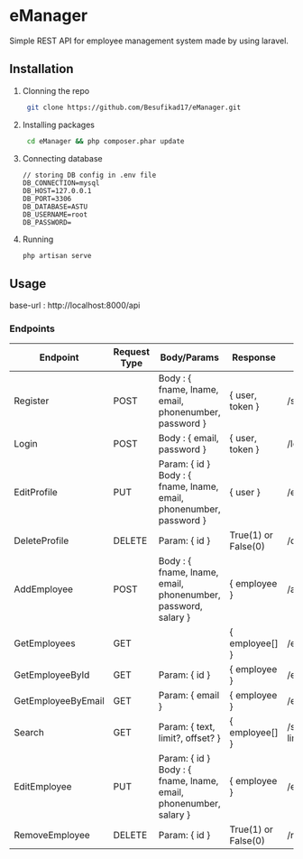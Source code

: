 # eManager

Simple REST API for employee management system made by using laravel.

## Installation

1. Clonning the repo
   
   ```bash
    git clone https://github.com/Besufikad17/eManager.git
   ```

2. Installing packages
   
   ```bash
    cd eManager && php composer.phar update
    ```
3. Connecting database
   
   ```.env
   // storing DB config in .env file
   DB_CONNECTION=mysql
   DB_HOST=127.0.0.1
   DB_PORT=3306
   DB_DATABASE=ASTU
   DB_USERNAME=root
   DB_PASSWORD=
   ```
4. Running
    ```bash 
    php artisan serve
    ```

## Usage

  base-url : http://localhost:8000/api

  ### Endpoints

| Endpoint           | Request Type | Body/Params                                                            | Response            | Route                       |
|--------------------|--------------|------------------------------------------------------------------------|---------------------|-----------------------------|
| Register           | POST         | Body : { fname, lname, email,   phonenumber, password }                | { user, token }     | /signup                     |
| Login              | POST         | Body : { email, password }                                             | { user, token }     | /login                      |
| EditProfile        | PUT          | Param: { id }  Body : { fname, lname, email,   phonenumber, password } | { user }            | /edit_profile/{id}          |
| DeleteProfile      | DELETE       | Param: { id }                                                          | True(1) or False(0) | /delete_profile/{id}        |
| AddEmployee        | POST         | Body : { fname, lname, email,   phonenumber, password, salary }        | { employee }        | /add                        |
| GetEmployees       | GET          |                                                                        | { employee[] }      | /employees                  |
| GetEmployeeById    | GET          | Param: { id }                                                          | { employee }        | /employee/{id}              |
| GetEmployeeByEmail | GET          | Param: { email }                                                       | { employee }        | /employee/email/{email}     |
| Search             | GET          | Param: { text, limit?, offset? }                                       | { employee[] }      | /search/{text}?limit&offset |
| EditEmployee       | PUT          | Param: { id }  Body : { fname, lname, email,   phonenumber, salary }   | { employee }        | /edit/{id}                  |
| RemoveEmployee     | DELETE       | Param: { id }                                                          | True(1) or False(0) | /remove/{id}                |